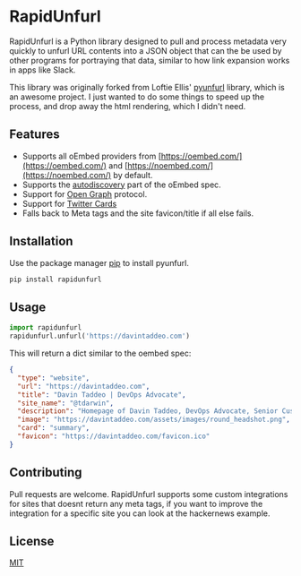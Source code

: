 # RapidUnfurl

RapidUnfurl is a Python library designed to pull and process metadata very quickly to unfurl URL contents into a JSON object that can the be used by other programs for portraying that data, similar to how link expansion works in apps like Slack.

This library was originally forked from Loftie Ellis' [pyunfurl](https://github.com/lpellis/pyunfurl) library, which is an awesome project.  I just wanted to do some things to speed up the process, and drop away the html rendering, which I didn't need.

## Features

* Supports all oEmbed providers from [https://oembed.com/](https://oembed.com/) and [https://noembed.com/](https://noembed.com/) by default.
* Supports the [autodiscovery](https://oembed.com/#section4) part of the oEmbed spec.
* Support for [Open Graph](https://ogp.me/) protocol.
* Support for [Twitter Cards](https://developer.twitter.com/en/docs/tweets/optimize-with-cards/overview/abouts-cards.html)
* Falls back to Meta tags and the site favicon/title if all else fails.

## Installation

Use the package manager [pip](https://pip.pypa.io/en/stable/) to install pyunfurl.

```bash
pip install rapidunfurl
```

## Usage

```python
import rapidunfurl
rapidunfurl.unfurl('https://davintaddeo.com') 
```

This will return a dict similar to the oembed spec:

```json
{
  "type": "website",
  "url": "https://davintaddeo.com",
  "title": "Davin Taddeo | DevOps Advocate",
  "site_name": "@tdarwin",
  "description": "Homepage of Davin Taddeo, DevOps Advocate, Senior Customer Architect for Chef",
  "image": "https://davintaddeo.com/assets/images/round_headshot.png",
  "card": "summary",
  "favicon": "https://davintaddeo.com/favicon.ico"
}
```

## Contributing

Pull requests are welcome. RapidUnfurl supports some custom integrations for sites that doesnt return any meta tags, if you want to improve the integration for a specific site you can look at the hackernews example.

## License

[MIT](https://choosealicense.com/licenses/mit/)
